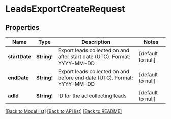 # LeadsExportCreateRequest

## Properties
Name | Type | Description | Notes
------------ | ------------- | ------------- | -------------
**startDate** | **String!** | Export leads collected on and after start date (UTC). Format: YYYY-MM-DD | [default to null]
**endDate** | **String!** | Export leads collected on and before end date (UTC). Format: YYYY-MM-DD | [default to null]
**adId** | **String!** | ID for the ad collecting leads | [default to null]

[[Back to Model list]](../README.md#documentation-for-models) [[Back to API list]](../README.md#documentation-for-api-endpoints) [[Back to README]](../README.md)


